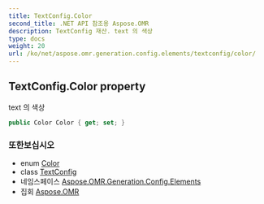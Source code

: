 ```yaml
---
title: TextConfig.Color
second_title: .NET API 참조용 Aspose.OMR
description: TextConfig 재산. text 의 색상
type: docs
weight: 20
url: /ko/net/aspose.omr.generation.config.elements/textconfig/color/
---
```

## TextConfig.Color property

text 의 색상

```csharp
public Color Color { get; set; }
```

### 또한보십시오

* enum [Color](../../../aspose.omr.generation/color/)
* class [TextConfig](../)
* 네임스페이스 [Aspose.OMR.Generation.Config.Elements](../../textconfig/)
* 집회 [Aspose.OMR](../../../)


